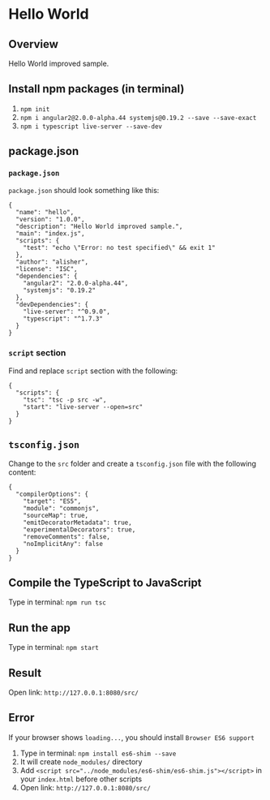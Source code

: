 # Hello World

## Overview
Hello World improved sample.

## Install npm packages (in terminal)
1. ```npm init```
2. ```npm i angular2@2.0.0-alpha.44 systemjs@0.19.2 --save --save-exact```
3. ```npm i typescript live-server --save-dev```

## package.json

### ```package.json```
```package.json``` should look something like this:
```
{
  "name": "hello",
  "version": "1.0.0",
  "description": "Hello World improved sample.",
  "main": "index.js",
  "scripts": {
    "test": "echo \"Error: no test specified\" && exit 1"
  },
  "author": "alisher",
  "license": "ISC",
  "dependencies": {
    "angular2": "2.0.0-alpha.44",
    "systemjs": "0.19.2"
  },
  "devDependencies": {
    "live-server": "^0.9.0",
    "typescript": "^1.7.3"
  }
}
```

### ```script``` section
Find and replace ```script``` section with the following:
```
{
  "scripts": {
    "tsc": "tsc -p src -w",
    "start": "live-server --open=src"
  }
}
```

## ```tsconfig.json```
Change to the ```src``` folder and create a ```tsconfig.json``` file with the following content:
```
{
  "compilerOptions": {
    "target": "ES5",
    "module": "commonjs",
    "sourceMap": true,
    "emitDecoratorMetadata": true,
    "experimentalDecorators": true,
    "removeComments": false,
    "noImplicitAny": false
  }
}
```

## Compile the TypeScript to JavaScript
Type in terminal: ```npm run tsc```

## Run the app
Type in terminal: ```npm start```

## Result
Open link: ```http://127.0.0.1:8080/src/```

## Error
If your browser shows ```loading...```, you should install ```Browser ES6 support```

1. Type in terminal: ```npm install es6-shim --save```
2. It will create ```node_modules/``` directory
3. Add ```<script src="../node_modules/es6-shim/es6-shim.js"></script>``` in your ```index.html``` before other scripts
4. Open link: ```http://127.0.0.1:8080/src/```